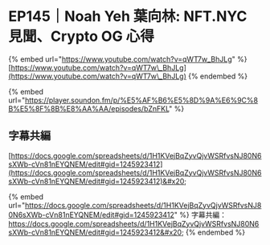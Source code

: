 # EP145｜Noah Yeh 葉向林: NFT.NYC 見聞、Crypto OG 心得

{% embed url="https://www.youtube.com/watch?v=qWT7w_BhJLg" %}
[https://www.youtube.com/watch?v=qWT7w\_BhJLg](https://www.youtube.com/watch?v=qWT7w\_BhJLg)
{% endembed %}

{% embed url="https://player.soundon.fm/p/%E5%AF%B6%E5%8D%9A%E6%9C%8B%E5%8F%8B%E8%AA%AA/episodes/bZnFKL" %}

## 字幕共編

[https://docs.google.com/spreadsheets/d/1H1KVejBqZyvQjvWSRfvsNJ80N6sXWb-cVn81nEYQNEM/edit#gid=1245923412](https://docs.google.com/spreadsheets/d/1H1KVejBqZyvQjvWSRfvsNJ80N6sXWb-cVn81nEYQNEM/edit#gid=1245923412)&#x20;

{% embed url="https://docs.google.com/spreadsheets/d/1H1KVejBqZyvQjvWSRfvsNJ80N6sXWb-cVn81nEYQNEM/edit#gid=1245923412" %}
字幕共編： https://docs.google.com/spreadsheets/d/1H1KVejBqZyvQjvWSRfvsNJ80N6sXWb-cVn81nEYQNEM/edit#gid=1245923412&#x20;
{% endembed %}
